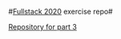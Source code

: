 #[Fullstack 2020](https://fullstackopen.com/) exercise repo#

[Repository for part 3](https://github.com/mtyrvainen/fullstack2020-osa3)
